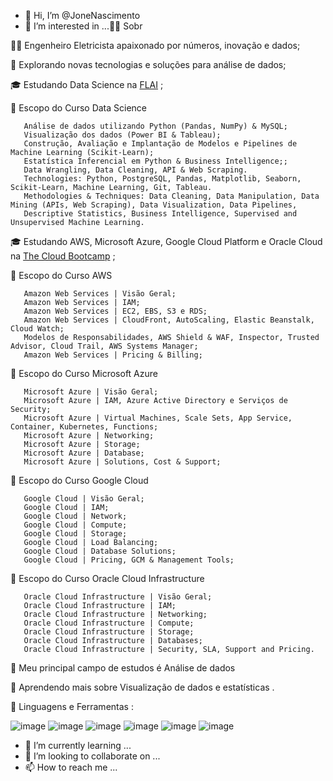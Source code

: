 - 👋 Hi, I’m @JoneNascimento
- 👀 I’m interested in ...👨‍🎓 Sobr

👨‍🎓 Engenheiro Eletricista apaixonado por números, inovação e dados;

🤔   Explorando novas tecnologias e soluções para análise de dados;

🎓   Estudando Data Science na [FLAI](https://www.flai.com.br/dds/) ;

🚀   Escopo do Curso Data Science

       Análise de dados utilizando Python (Pandas, NumPy) & MySQL;
       Visualização dos dados (Power BI & Tableau);
       Construção, Avaliação e Implantação de Modelos e Pipelines de Machine Learning (Scikit-Learn);
       Estatística Inferencial em Python & Business Intelligence;;
       Data Wrangling, Data Cleaning, API & Web Scraping.
       Technologies: Python, PostgreSQL, Pandas, Matplotlib, Seaborn, Scikit-Learn, Machine Learning, Git, Tableau.
       Methodologies & Techniques: Data Cleaning, Data Manipulation, Data Mining (APIs, Web Scraping), Data Visualization, Data Pipelines, 
       Descriptive Statistics, Business Intelligence, Supervised and Unsupervised Machine Learning.
       
🎓   Estudando AWS, Microsoft Azure, Google Cloud Platform e Oracle Cloud na [The Cloud Bootcamp](https://app.thecloudbootcamp.com/enrollments) ;

🚀   Escopo do Curso AWS

       Amazon Web Services | Visão Geral;
       Amazon Web Services | IAM;
       Amazon Web Services | EC2, EBS, S3 e RDS;
       Amazon Web Services | CloudFront, AutoScaling, Elastic Beanstalk, Cloud Watch;
       Modelos de Responsabilidades, AWS Shield & WAF, Inspector, Trusted Advisor, Cloud Trail, AWS Systems Manager;
       Amazon Web Services | Pricing & Billing;
       
🚀   Escopo do Curso Microsoft Azure

       Microsoft Azure | Visão Geral;
       Microsoft Azure | IAM, Azure Active Directory e Serviços de Security;
       Microsoft Azure | Virtual Machines, Scale Sets, App Service, Container, Kubernetes, Functions;
       Microsoft Azure | Networking;
       Microsoft Azure | Storage;
       Microsoft Azure | Database;
       Microsoft Azure | Solutions, Cost & Support;
       
🚀   Escopo do Curso Google Cloud

       Google Cloud | Visão Geral;
       Google Cloud | IAM;
       Google Cloud | Network;
       Google Cloud | Compute;
       Google Cloud | Storage;
       Google Cloud | Load Balancing;
       Google Cloud | Database Solutions;
       Google Cloud | Pricing, GCM & Management Tools;
       
🚀   Escopo do Curso Oracle Cloud Infrastructure

       Oracle Cloud Infrastructure | Visão Geral;
       Oracle Cloud Infrastructure | IAM;
       Oracle Cloud Infrastructure | Networking;
       Oracle Cloud Infrastructure | Compute;
       Oracle Cloud Infrastructure | Storage;
       Oracle Cloud Infrastructure | Databases;
       Oracle Cloud Infrastructure | Security, SLA, Support and Pricing.
       
 💼   Meu principal campo de estudos é Análise de dados

🌱   Aprendendo mais sobre Visualização de dados e estatísticas .

🚀 Linguagens e Ferramentas :

![image](https://user-images.githubusercontent.com/94656905/176739870-65ae7c35-5a47-4c1c-b976-9f3855406f2a.png)
![image](https://user-images.githubusercontent.com/94656905/176739922-88279d83-a920-4fca-bfcb-d0cd0d767d14.png)
![image](https://user-images.githubusercontent.com/94656905/176739986-e0df5784-9063-4697-a131-025d3554a0d7.png)
![image](https://user-images.githubusercontent.com/94656905/176740020-4f1dd753-3cd8-492c-9f41-6b50cfd4fc06.png)
![image](https://user-images.githubusercontent.com/94656905/176740059-c743cf59-0eaa-4d0c-88a0-918bbf43e051.png)
![image](https://user-images.githubusercontent.com/94656905/176740091-de143437-0ac3-4eee-9444-50a8ed355cd2.png)
- 🌱 I’m currently learning ...
- 💞️ I’m looking to collaborate on ...
- 📫 How to reach me ...

<!---
JoneNascimento/JoneNascimento is a ✨ special ✨ repository because its `README.md` (this file) appears on your GitHub profile.
You can click the Preview link to take a look at your changes.
--->
